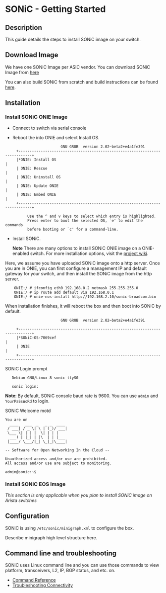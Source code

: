 # SONiC - Getting Started

## Description
This guide details the steps to install SONiC image on your switch. 

## Download Image

We have one SONiC Image per ASIC vendor. You can download SONiC Image from [here](https://github.com/Azure/SONiC/wiki/Supported-Devices-and-Platforms)

You can also build SONiC from scratch and build instructions can be found [here](https://github.com/Azure/sonic-buildimage).

## Installation

### Install SONiC ONIE Image


- Connect to switch via serial console

- Reboot the into ONIE and select Install OS.

```
                         GNU GRUB  version 2.02~beta2+e4a1fe391
     +----------------------------------------------------------------------------+
     |*ONIE: Install OS                                                           | 
     | ONIE: Rescue                                                               |
     | ONIE: Uninstall OS                                                         |
     | ONIE: Update ONIE                                                          |
     | ONIE: Embed ONIE                                                           |
     +----------------------------------------------------------------------------+

          Use the ^ and v keys to select which entry is highlighted.          
          Press enter to boot the selected OS, `e' to edit the commands       
          before booting or `c' for a command-line.                           
```

- Install SONiC. 

    **Note** There are many options to install SONiC ONIE image on a ONIE-enabled switch. 
    For more installation options, visit the [project wiki](https://github.com/opencomputeproject/onie/wiki/Quick-Start-Guide).

Here, we assume you have uploaded SONiC image onto a http server. Once you are in ONIE, you can first configure a management IP and default gateway for your switch, and then install the SONiC image from the http server.

```
    ONIE:/ # ifconfig eth0 192.168.0.2 netmask 255.255.255.0
    ONIE:/ # ip route add default via 192.168.0.1
    ONIE:/ # onie-nos-install http://192.168.2.10/sonic-broadcom.bin
```

When installation finishes, it will reboot the box and then boot into SONiC by default.

```
                         GNU GRUB  version 2.02~beta2+e4a1fe391

     +----------------------------------------------------------------------------+
     |*SONiC-OS-7069cef                                                           | 
     | ONIE                                                                       | 
     +----------------------------------------------------------------------------+
 ```

SONiC Login prompt
 ```
    Debian GNU/Linux 8 sonic ttyS0

    sonic login: 
 ```

  **Note**: By default, SONiC console baud rate is 9600. You can use ```admin``` and ```YourPaSsWoRd``` to login.

SONiC Welcome motd

```
You are on
  ____   ___  _   _ _  ____
 / ___| / _ \| \ | (_)/ ___|
 \___ \| | | |  \| | | |
  ___) | |_| | |\  | | |___
 |____/ \___/|_| \_|_|\____|

-- Software for Open Networking In the Cloud --

Unauthorized access and/or use are prohibited.
All access and/or use are subject to monitoring.

admin@sonic:~$ 
```

### Install SONiC EOS Image

_This section is only applicable when you plan to install SONiC image on Arista switches_


## Configuration

SONiC is using ```/etc/sonic/minigraph.xml``` to configure the box. 

Describe minigraph high level structure here.

## Command line and troubleshooting

SONiC uses Linux command line and you can use those commands to view platform, transceivers, L2, IP, BGP status, and etc. on.

- [Command Reference](command_reference.md)
- [Troubleshooting Connectivity](troubleshooting_conn.md)

